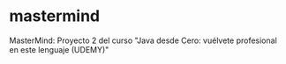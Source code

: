 # mastermind
MasterMind: Proyecto 2 del curso "Java desde Cero: vuélvete profesional en este lenguaje (UDEMY)"
